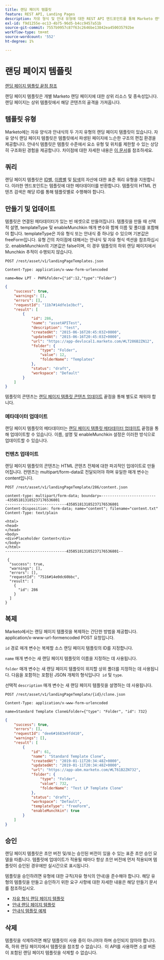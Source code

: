 ```yaml
---
title: 랜딩 페이지 템플릿
feature: REST API, Landing Pages
description: 자유 형식 및 안내 유형에 대한 REST API 엔드포인트를 통해 Marketo 랜딩 페이지 템플릿을 관리하고 ID 또는 이름별로 쿼리하며, HTML을 만들고, 업데이트하고, 복제하고, Munchkin합니다.
exl-id: f9d1255e-ec13-4b75-96d5-b4cc9457a51b
source-git-commit: 7557b9957c87f63c2646be13842ea450035792be
workflow-type: tm+mt
source-wordcount: '552'
ht-degree: 1%

---
```


# 랜딩 페이지 템플릿

[랜딩 페이지 템플릿 끝점 참조](https://developer.adobe.com/marketo-apis/api/asset/#tag/Landing-Page-Templates)

랜딩 페이지 템플릿은 개별 Marketo 랜딩 페이지에 대한 상위 리소스 및 종속성입니다. 랜딩 페이지는 상위 템플릿에서 해당 콘텐츠의 골격을 가져옵니다.

## 템플릿 유형

Marketo에는 자유 양식과 안내식의 두 가지 유형의 랜딩 페이지 템플릿이 있습니다. 자유 양식 랜딩 페이지 템플릿은 템플릿에서 파생된 페이지에 느슨한 구조의 편집 환경을 제공합니다. 안내식 템플릿은 템플릿 수준에서 요소 유형 및 위치를 제한할 수 있는 상당히 구조화된 경험을 제공합니다. 차이점에 대한 자세한 내용은 [이 문서](https://experienceleague.adobe.com/en/docs/marketo/using/product-docs/demand-generation/landing-pages/understanding-landing-pages/understanding-free-form-vs-guided-landing-pages)를 참조하세요.

## 쿼리

랜딩 페이지 템플릿은 [ID별](https://developer.adobe.com/marketo-apis/api/asset/#tag/Landing-Page-Templates/operation/getLandingPageTemplateByIdUsingGET), [이름별](https://developer.adobe.com/marketo-apis/api/asset/#tag/Landing-Page-Templates/operation/getLandingPageTemplateByNameUsingGET) 및 [탐색](https://developer.adobe.com/marketo-apis/api/asset/#tag/Landing-Page-Templates/operation/getLandingPageTemplatesUsingGET)의 자산에 대한 표준 쿼리 유형을 지원합니다. 이러한 엔드포인트는 템플릿에 대한 메타데이터를 반환합니다. 템플릿의 HTML 컨텐츠 검색은 해당 ID를 통해 템플릿별로 수행해야 합니다.

## 만들기 및 업데이트

템플릿은 연결된 메타데이터가 있는 빈 에셋으로 만들어집니다. 템플릿을 만들 때 선택적 설명, templateType 및 enableMunchkin 매개 변수와 함께 이름 및 폴더를 포함해야 합니다. templateType은 자유 형식 또는 안내식 중 하나일 수 있으며 기본값은 freeForm입니다. 유형 간의 차이점에 대해서는 안내식 및 자유 형식 섹션을 참조하십시오. enableMunchkin의 기본값은 false이며, 이 경우 템플릿의 하위 랜딩 페이지에서 Munchkin 추적이 수행되지 않습니다.

```
POST /rest/asset/v1/landingPageTemplates.json
```

```
Content-Type: application/x-www-form-urlencoded
```

```
name=New LPT - PHP&folder={"id":12,"type":"Folder"}
```

```json
{
    "success": true,
    "warnings": [],
    "errors": [],
    "requestId": "11b7#14dfe1e3bcf",
    "result": [
        {
            "id": 286,
            "name": "assetAPITest",
            "description": "test",
            "createdAt": "2015-06-16T20:45:03Z+0000",
            "updatedAt": "2015-06-16T20:45:03Z+0000",
            "url": "https://app-devlocal1.marketo.com/#LT286B2ZN12",
            "folder": {
                "type": "Folder",
                "value": 12,
                "folderName": "Templates"
            },
            "status": "draft",
            "workspace": "Default"
        }
    ]
}
```

템플릿의 콘텐츠는 [랜딩 페이지 템플릿 콘텐츠 업데이트](https://developer.adobe.com/marketo-apis/api/asset/#tag/Landing-Page-Templates/operation/updateLandingPageTemplateContentUsingPOST) 끝점을 통해 별도로 채워야 합니다.

### 메타데이터 업데이트

랜딩 페이지 템플릿의 메타데이터는 [랜딩 페이지 템플릿 메타데이터 업데이트](https://developer.adobe.com/marketo-apis/api/asset/#tag/Landing-Page-Templates/operation/updateLpTemplateUsingPOST) 끝점을 통해 업데이트할 수 있습니다. 이름, 설명 및 enableMunchkin 설정은 이러한 방식으로 업데이트할 수 있습니다.

### 컨텐츠 업데이트

랜딩 페이지 템플릿의 콘텐츠는 HTML 콘텐츠 전체에 대한 파괴적인 업데이트로 만들어집니다. 컨텐츠는 multipart/form-data로 전달되어야 하며 유일한 매개 변수는 content입니다.

```
POST /rest/asset/v1/landingPageTemplate/286/content.json
```

```
content-type: multipart/form-data; boundary=--------------------------435851813185237176536801
----------------------------435851813185237176536801
Content-Disposition: form-data; name="content"; filename="content.txt"
Content-Type: text/plain

<html>
<head>
</head>
<body>
<div>Placeholder Content</div>
</body>
</html>
----------------------------435851813185237176536801--
```

```
 {
  "success": true,
  "warnings": [],
  "errors": [],
  "requestId": "7516#14e0dc60bbc",
  "result": [
    {
      "id": 286
    }
  ]
}
```

## 복제

Marketo에서는 랜딩 페이지 템플릿을 복제하는 간단한 방법을 제공합니다. application/x-www-url-formencoded POST 요청입니다.

`id` 경로 매개 변수는 복제할 소스 랜딩 페이지 템플릿의 ID를 지정합니다.

`name` 매개 변수는 새 랜딩 페이지 템플릿의 이름을 지정하는 데 사용됩니다.

`folder` 매개 변수는 새 랜딩 페이지 템플릿이 위치할 상위 폴더를 지정하는 데 사용됩니다. 다음을 포함하는 포함된 JSON 개체의 형식입니다  `id` 및 `type`.

선택적 `description` 매개 변수는 새 랜딩 페이지 템플릿을 설명하는 데 사용됩니다.

```
POST /rest/asset/v1/landingPageTemplate/{id}/clone.json
```

```
Content-Type: application/x-www-form-urlencoded
```

```
name=Standard Template Clone&folder={"type": "Folder", "id": 732}
```

```json
{
    "success": true,
    "errors": [],
    "requestId": "dee6#1683e9fd410",
    "warnings": [],
    "result": [
        {
            "id": 61,
            "name": "Standard Template Clone",
            "createdAt": "2019-01-11T20:34:48Z+0000",
            "updatedAt": "2019-01-11T20:34:48Z+0000",
            "url": "https://app-abm.marketo.com/#LT61B2ZN732",
            "folder": {
                "type": "Folder",
                "value": 732,
                "folderName": "Test LP Template Clone"
            },
            "status": "draft",
            "workspace": "Default",
            "templateType": "freeForm",
            "enableMunchkin": true
        }
    ]
}
```

## 승인

랜딩 페이지 템플릿은 초안 버전 및/또는 승인된 버전이 있을 수 있는 표준 초안 승인 모델을 따릅니다. 템플릿에 업데이트가 적용될 때마다 항상 초안 버전에 먼저 적용되며 템플릿이 승인된 경우에만 실시간으로 표시됩니다.

템플릿을 승인하려면 유형에 대한 규칙(자유 형식의 안내)을 준수해야 합니다. 해당 유형의 템플릿을 만들고 승인하기 위한 요구 사항에 대한 자세한 내용은 해당 만들기 문서를 참조하십시오.

- [자유 형식 랜딩 페이지 템플릿](https://experienceleague.adobe.com/en/docs/marketo/using/product-docs/demand-generation/landing-pages/landing-page-templates/create-a-free-form-landing-page-template)
- [안내 랜딩 페이지 템플릿](https://experienceleague.adobe.com/en/docs/marketo/using/product-docs/demand-generation/landing-pages/landing-page-templates/create-a-guided-landing-page-template)
- [안내식 템플릿 예제](https://experienceleague.adobe.com/en/docs/marketo/using/product-docs/demand-generation/landing-pages/landing-page-templates/guided-landing-page-template-list)

## 삭제

템플릿을 삭제하려면 해당 템플릿이 사용 중이 아니어야 하며 승인되지 않아야 합니다. 즉, 하위 랜딩 페이지에서 템플릿을 참조할 수 없습니다.  이 API를 사용하면 소셜 버튼이 포함된 랜딩 페이지 템플릿을 삭제할 수 없습니다.

